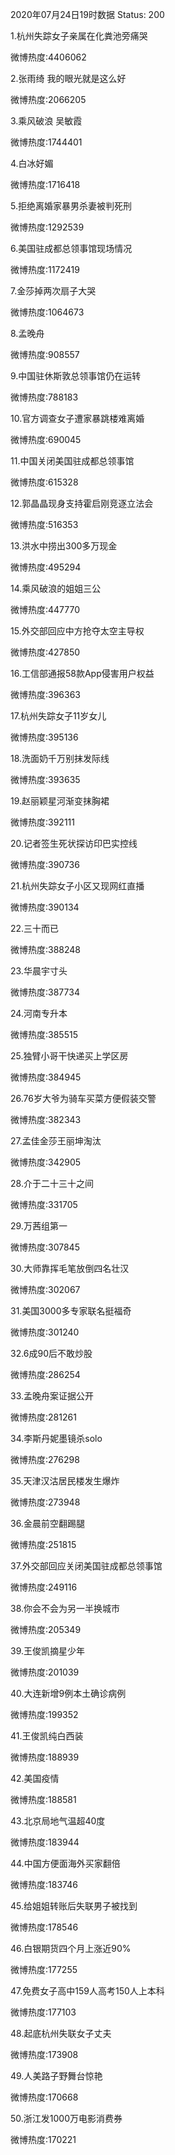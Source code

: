 2020年07月24日19时数据
Status: 200

1.杭州失踪女子亲属在化粪池旁痛哭

微博热度:4406062

2.张雨绮 我的眼光就是这么好

微博热度:2066205

3.乘风破浪 吴敏霞

微博热度:1744401

4.白冰好媚

微博热度:1716418

5.拒绝离婚家暴男杀妻被判死刑

微博热度:1292539

6.美国驻成都总领事馆现场情况

微博热度:1172419

7.金莎掉两次扇子大哭

微博热度:1064673

8.孟晚舟

微博热度:908557

9.中国驻休斯敦总领事馆仍在运转

微博热度:788183

10.官方调查女子遭家暴跳楼难离婚

微博热度:690045

11.中国关闭美国驻成都总领事馆

微博热度:615328

12.郭晶晶现身支持霍启刚竞逐立法会

微博热度:516353

13.洪水中捞出300多万现金

微博热度:495294

14.乘风破浪的姐姐三公

微博热度:447770

15.外交部回应中方抢夺太空主导权

微博热度:427850

16.工信部通报58款App侵害用户权益

微博热度:396363

17.杭州失踪女子11岁女儿

微博热度:395136

18.洗面奶千万别抹发际线

微博热度:393635

19.赵丽颖星河渐变抹胸裙

微博热度:392111

20.记者签生死状探访印巴实控线

微博热度:390736

21.杭州失踪女子小区又现网红直播

微博热度:390134

22.三十而已

微博热度:388248

23.华晨宇寸头

微博热度:387734

24.河南专升本

微博热度:385515

25.独臂小哥干快递买上学区房

微博热度:384945

26.76岁大爷为骑车买菜方便假装交警

微博热度:382343

27.孟佳金莎王丽坤淘汰

微博热度:342905

28.介于二十三十之间

微博热度:331705

29.万茜组第一

微博热度:307845

30.大师靠挥毛笔放倒四名壮汉

微博热度:302067

31.美国3000多专家联名挺福奇

微博热度:301240

32.6成90后不敢炒股

微博热度:286254

33.孟晚舟案证据公开

微博热度:281261

34.李斯丹妮墨镜杀solo

微博热度:276298

35.天津汉沽居民楼发生爆炸

微博热度:273948

36.金晨前空翻踢腿

微博热度:251815

37.外交部回应关闭美国驻成都总领事馆

微博热度:249116

38.你会不会为另一半换城市

微博热度:205349

39.王俊凯摘星少年

微博热度:201039

40.大连新增9例本土确诊病例

微博热度:199352

41.王俊凯纯白西装

微博热度:188939

42.美国疫情

微博热度:188581

43.北京局地气温超40度

微博热度:183944

44.中国方便面海外买家翻倍

微博热度:183746

45.给姐姐转账后失联男子被找到

微博热度:178546

46.白银期货四个月上涨近90%

微博热度:177255

47.免费女子高中159人高考150人上本科

微博热度:177103

48.起底杭州失联女子丈夫

微博热度:173908

49.人美路子野舞台惊艳

微博热度:170668

50.浙江发1000万电影消费券

微博热度:170221


